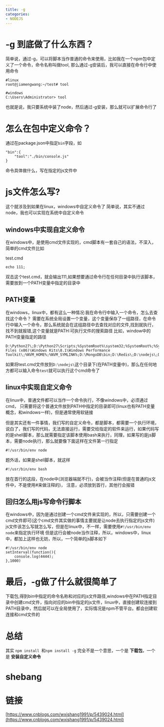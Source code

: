 ```yaml
---
title: -g
categories: 
- NODEJS
---
```


# -g 到底做了什么东西？
简单说，通过-g，可以将脚本当作普通的命令来使用，比如我在一个npm包中定义了一个命令，命令名称叫做tool,
那么通过-g安装后，我可以直接在命令行中使用命令
```
#linux
root@jiamengwang:~/test# tool
```

```
#windows
C:\Users\Administrator> tool
```
也就是说，我只要系统中装了node，然后通过-g安装，那么就可以扩展命令行了

# 怎么在包中定义命令？
通过在package.json中指定`bin`字段，如
```
"bin":{
    "tool":"./bin/console.js"
}
```
命令具体做什么，写在指定的js文件中

# js文件怎么写?
这个就涉及到如果在linux，windows中自定义命令了
简单说，其实不通过node，我也可以实现在系统中自定义命令
## windows中实现自定义命令
在windows中，是使用cmd文件实现的，cmd脚本有一套自己的语法，不深入，简单的cmd文件比如

test.cmd
```
echo 111;
```
双击这个test.cmd，就会输出111,如果想要通过命令行在任何目录中执行该脚本，需要放到一个PATH变量中指定的目录中

## PATH变量
在windows，linux中，都有这么一种情况:我在命令行中输入一个命令，怎么去查找这个命令？
需要在系统全局设置一个变量，这个变量保存了一组路径，在命令行中输入一个命令，那么系统就会在这组路径中去查找对应的文件,找到就执行，找不到就报错,这个变量就是PATH:可执行文件的搜索路径
比如，window中的PATH变量指定的路径
```
D:\Python27\;D:\Python27\Scripts;%SystemRoot%\system32;%SystemRoot%;%SystemRoot%\System32\Wbem;%SYSTEMROOT%\System32\WindowsPowerShell\v1.0\;C:\Program Files (x86)\Windows Kits\8.1\Windows Performance Toolkit\;%NVM_HOME%;%NVM_SYMLINK%;D:\MongoDB\bin;D:\Redis\;D:\nodejs\;D:\Git\cmd;D:\Git\mingw64\bin;D:\Git\usr\bin;D:\VSCode\bin;D:\PuTTY\
```
如果将test.cmd文件放到`D:\nodejs\`这个目录下(在PATH变量中)，那么在任何地方都可以输入命令`test`就可以执行这个cmd命令了
## linux中实现自定义命令
在linux中，普通文件都可以当作一个命令执行，不像windows中，必须通过cmd，
只需要将这个普通文件放到PATH中指定的目录即可(linux也有PATH变量概念，和windows一样)，但是通常使用软链接


但是其实还有一件事情，我们写的自定义命令，都是脚本，都需要一个执行环境，说白了，我们写的代码，无法直接运行，需要交给指定的软件来运行，如果代码写的是shell脚本，那么就需要指定该脚本使用bash来执行，同理，如果写的是js脚本，需要node执行，那么就要像下面这样在文件第一行指定
```
#!/usr/bin/env node
```
题外话，如果是shell脚本，就这样
```
#!/usr/bin/env bash
```
放在首行的这段，在node中(浏览器端就不行)，会被当作注释(但是在普通的js文件中，不是使用#来做注释的)，
注意，必须放到首行，其他行会报错

## 回归怎么用js写命令行脚本
在windows中，因为是通过创建一个cmd文件来实现的，所以，只需要创建一个cmd文件即可(这个cmd文件其实做的事情主要就是让node去执行指定的js文件)
js文件该怎么写就怎么写，但是在linux中，不一样，需要使用`#!/usr/bin/env node`来指定执行环境
但是这行会被node当作注释，所以，windows中，linux中，都加上这样也无妨，所以，一个简单的js脚本如下
```
#!/usr/bin/env node
setInterval(function(){
    console.log(4444);
},1000)
```
# 最后，-g做了什么就很简单了
下载包,得到bin中指定的命令名称和对应的js文件路径,windows中在PATH指定目录中创建cmd文件，指向对应的bin中指定的js文件，linux中，直接创建软连接到PATH目录中，然后就可以在全局使用了，实际情况是npm不管平台。都会创建软连接和cmd文件的

# 总结
其实
`npm install `和`npm install -g` 完全不是一个意思，一个是 **下载包**，一个是 **安装自定义命令**


# shebang


# 链接
[https://www.cnblogs.com/wxishang1991/p/5439024.html](https://www.cnblogs.com/wxishang1991/p/5439024.html)